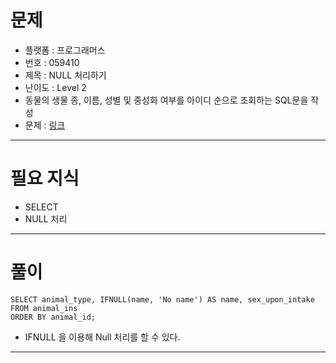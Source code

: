 # 문제
- 플랫폼 : 프로그래머스
- 번호 : 059410
- 제목 : NULL 처리하기
- 난이도 : Level 2
- 동물의 생물 종, 이름, 성별 및 중성화 여부를 아이디 순으로 조회하는 SQL문을 작성
- 문제 : <a href="https://school.programmers.co.kr/learn/courses/30/lessons/59410" target="_blank">링크</a>

---

# 필요 지식
- SELECT
- NULL 처리

---

# 풀이
```mysql
SELECT animal_type, IFNULL(name, 'No name') AS name, sex_upon_intake
FROM animal_ins
ORDER BY animal_id;
```
- IFNULL 을 이용해 Null 처리를 할 수 있다.

---
